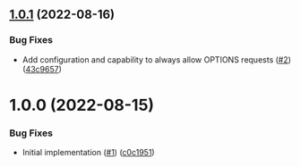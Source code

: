 ## [1.0.1](https://github.com/catalystsquad/envoy-authorization-utilities/compare/v1.0.0...v1.0.1) (2022-08-16)


### Bug Fixes

* Add configuration and capability to always allow OPTIONS requests ([#2](https://github.com/catalystsquad/envoy-authorization-utilities/issues/2)) ([43c9657](https://github.com/catalystsquad/envoy-authorization-utilities/commit/43c965743e28f83c8c32ebc877094497362db752))

# 1.0.0 (2022-08-15)


### Bug Fixes

* Initial implementation ([#1](https://github.com/catalystsquad/envoy-authorization-utilities/issues/1)) ([c0c1951](https://github.com/catalystsquad/envoy-authorization-utilities/commit/c0c1951ef5f1841b5298565a90530e96bd638829))

